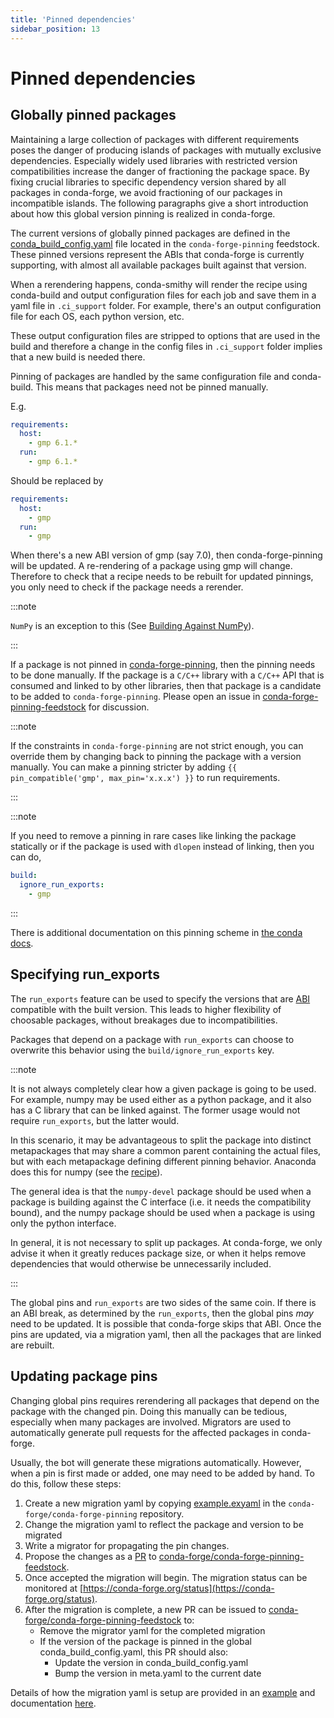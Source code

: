 ```yaml
---
title: 'Pinned dependencies'
sidebar_position: 13
---
```


<a id="pinned-deps"></a>

<a id="pinned-dependencies"></a>

# Pinned dependencies

<a id="globally-pinned-packages"></a>

<a id="id1"></a>

## Globally pinned packages

Maintaining a large collection of packages with different requirements poses the danger of producing islands of packages with mutually exclusive dependencies.
Especially widely used libraries with restricted version compatibilities increase the danger of fractioning the package space.
By fixing crucial libraries to specific dependency version shared by all packages in conda-forge, we avoid fractioning of our packages in incompatible islands.
The following paragraphs give a short introduction about how this global version pinning is realized in conda-forge.

The current versions of globally pinned packages are defined in the [conda_build_config.yaml](https://github.com/conda-forge/conda-forge-pinning-feedstock/blob/master/recipe/conda_build_config.yaml) file located in the `conda-forge-pinning` feedstock.
These pinned versions represent the ABIs that conda-forge is currently supporting, with almost all available packages built against that version.

When a rerendering happens, conda-smithy will render the recipe using conda-build and output configuration files for each job and save them in a yaml file in `.ci_support` folder. For example, there's an output configuration file for each OS, each python version, etc.

These output configuration files are stripped to options that are used in the build and therefore a change in the config files in `.ci_support` folder implies that a new build is needed there.

Pinning of packages are handled by the same configuration file and conda-build. This means that packages need not be pinned manually.

E.g.

```yaml
requirements:
  host:
    - gmp 6.1.*
  run:
    - gmp 6.1.*
```

Should be replaced by

```yaml
requirements:
  host:
    - gmp
  run:
    - gmp
```

When there's a new ABI version of gmp (say 7.0), then conda-forge-pinning will be updated. A re-rendering of a package using gmp will change. Therefore to check that a recipe needs to be rebuilt for updated pinnings, you only need to check if the package needs a rerender.

:::note

`NumPy` is an exception to this (See [Building Against NumPy](knowledge_base.md#linking-numpy)).

:::

If a package is not pinned in [conda-forge-pinning](https://github.com/conda-forge/conda-forge-pinning-feedstock/blob/master/recipe/conda_build_config.yaml), then the pinning needs to be done manually. If the package is a `C/C++` library with a `C/C++` API that is consumed and linked to by other libraries, then that package is a candidate to be added to `conda-forge-pinning`. Please open an issue in [conda-forge-pinning-feedstock](https://github.com/conda-forge/conda-forge-pinning-feedstock) for discussion.

:::note

If the constraints in `conda-forge-pinning` are not strict enough, you can override them by changing back to pinning the package with a version manually. You can make a pinning stricter by adding `{{ pin_compatible('gmp', max_pin='x.x.x') }}` to run requirements.

:::

:::note

If you need to remove a pinning in rare cases like linking the package statically or if the package is used with `dlopen` instead of linking, then you can do,

```yaml
build:
  ignore_run_exports:
    - gmp
```

:::

There is additional documentation on this pinning scheme in [the conda docs](https://docs.conda.io/projects/conda-build/en/stable/resources/variants.html#build-variants).

<a id="run-exports"></a>

<a id="specifying-run-exports"></a>

## Specifying run_exports

The `run_exports` feature can be used to specify the versions that are [ABI](../glossary.md#term-ABI) compatible with the built version. This leads to higher flexibility of choosable packages, without breakages due to incompatibilities.

Packages that depend on a package with `run_exports` can choose to overwrite this behavior using the `build/ignore_run_exports` key.

:::note

It is not always completely clear how a given package is going to be used.
For example, numpy may be used either as a python package, and it also has a C library that can be linked against.
The former usage would not require `run_exports`, but the latter would.

In this scenario, it may be advantageous to split the package into distinct metapackages that may share a common parent containing the actual files, but with each metapackage defining different pinning behavior.
Anaconda does this for numpy (see the [recipe](https://github.com/AnacondaRecipes/numpy-feedstock/blob/master/recipe/meta.yaml)).

The general idea is that the `numpy-devel` package should be used when a package is building against the C interface (i.e. it needs the compatibility bound), and the numpy package should be used when a package is using only the python interface.

In general, it is not necessary to split up packages. At conda-forge, we only advise it when it greatly reduces package size, or when it helps remove dependencies that would otherwise be unnecessarily included.

:::

The global pins and `run_exports` are two sides of the same coin.
If there is an ABI break, as determined by the `run_exports`, then the global pins *may* need to be updated. It is possible that conda-forge skips that ABI.
Once the pins are updated, via a migration yaml, then all the packages that are linked are rebuilt.

<a id="update-pins"></a>

<a id="updating-package-pins"></a>

## Updating package pins

Changing global pins requires rerendering all packages that depend on the package with the changed pin. Doing this manually
can be tedious, especially when many packages are involved. Migrators are used to automatically generate pull requests
for the affected packages in conda-forge.

Usually, the bot will generate these migrations automatically. However, when a pin is first made or added, one may need to
be added by hand. To do this, follow these steps:

1. Create a new migration yaml by copying [example.exyaml](https://github.com/conda-forge/conda-forge-pinning-feedstock/blob/master/recipe/migrations/example.exyaml) in the `conda-forge/conda-forge-pinning` repository.
2. Change the migration yaml to reflect the package and version to be migrated
3. Write a migrator for propagating the pin changes.
4. Propose the changes as a [PR](../glossary.md#term-PR) to [conda-forge/conda-forge-pinning-feedstock](https://github.com/conda-forge/conda-forge-pinning-feedstock).
5. Once accepted the migration will begin. The migration status can be monitored at [https://conda-forge.org/status](https://conda-forge.org/status).
6. After the migration is complete, a new PR can be issued to [conda-forge/conda-forge-pinning-feedstock](https://github.com/conda-forge/conda-forge-pinning-feedstock) to:
   - Remove the migrator yaml for the completed migration
   - If the version of the package is pinned in the global conda_build_config.yaml, this PR should also:
     - Update the version in conda_build_config.yaml
     - Bump the version in meta.yaml to the current date

Details of how the migration yaml is setup are provided in an [example](https://github.com/conda-forge/conda-forge-pinning-feedstock/tree/master/recipe/migrations/example.exyaml)
and documentation [here](https://regro.github.io/cf-scripts/migrators.html#making-migrators).

